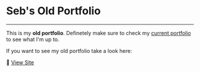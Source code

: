 # Seb's Old Portfolio

<hr>

This is my **old portfolio**. Definetely make sure to check my <a href="https://sebjagoe.com">current portfolio</a> to see what I'm up to. 

If you want to see my old portfolio take a look here:

🚀 <a href="https://seb-jagoe.github.io/seb-portfolio/">View Site</a>
